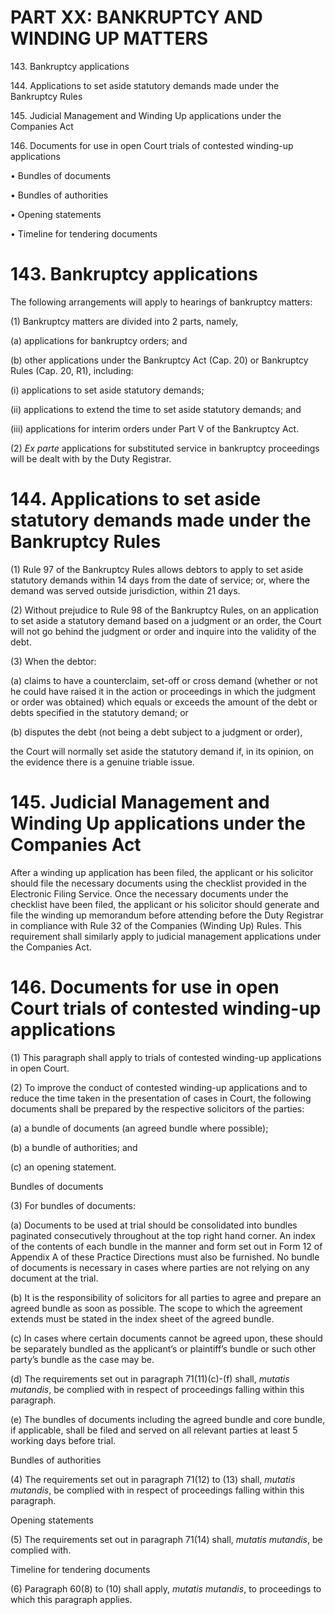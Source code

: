 # PART XX: BANKRUPTCY AND WINDING UP MATTERS

143\. Bankruptcy applications

144\. Applications to set aside statutory demands made under the
Bankruptcy Rules

145\. Judicial Management and Winding Up applications under the
Companies Act

146\. Documents for use in open Court trials of contested winding-up
applications

• Bundles of documents

• Bundles of authorities

• Opening statements

• Timeline for tendering documents

# 143. Bankruptcy applications

The following arrangements will apply to hearings of bankruptcy matters:

(1) Bankruptcy matters are divided into 2 parts, namely,

(a) applications for bankruptcy orders; and

(b) other applications under the Bankruptcy Act (Cap. 20) or Bankruptcy
Rules (Cap. 20, R1), including:

(i) applications to set aside statutory demands;

(ii) applications to extend the time to set aside statutory demands; and

(iii) applications for interim orders under Part V of the Bankruptcy
Act.

(2) <span style="font-style: italic;">*Ex parte*</span> applications for
substituted service in bankruptcy proceedings will be dealt with by the
Duty Registrar.

# 144. Applications to set aside statutory demands made under the Bankruptcy Rules

(1) Rule 97 of the Bankruptcy Rules allows debtors to apply to set aside
statutory demands within 14 days from the date of service; or, where the
demand was served outside jurisdiction, within 21 days.

(2) Without prejudice to Rule 98 of the Bankruptcy Rules, on an
application to set aside a statutory demand based on a judgment or an
order, the Court will not go behind the judgment or order and inquire
into the validity of the debt.

(3) When the debtor:

(a) claims to have a counterclaim, set-off or cross demand (whether or
not he could have raised it in the action or proceedings in which the
judgment or order was obtained) which equals or exceeds the amount of
the debt or debts specified in the statutory demand; or

(b) disputes the debt (not being a debt subject to a judgment or order),

the Court will normally set aside the statutory demand if, in its
opinion, on the evidence there is a genuine triable issue.

# 145. Judicial Management and Winding Up applications under the Companies Act

After a winding up application has been filed, the applicant or his
solicitor should file the necessary documents using the checklist
provided in the Electronic Filing Service. Once the necessary documents
under the checklist have been filed, the applicant or his solicitor
should generate and file the winding up memorandum before attending
before the Duty Registrar in compliance with Rule 32 of the Companies
(Winding Up) Rules.  This requirement shall similarly apply to judicial
management applications under the Companies Act.

# 146. Documents for use in open Court trials of contested winding-up applications

(1) This paragraph shall apply to trials of contested winding-up
applications in open Court.

(2) To improve the conduct of contested winding-up applications and to
reduce the time taken in the presentation of cases in Court, the
following documents shall be prepared by the respective solicitors of
the parties:

(a) a bundle of documents (an agreed bundle where possible);

(b) a bundle of authorities; and

(c) an opening statement.

Bundles of documents

(3) For bundles of documents:

(a) Documents to be used at trial should be consolidated into bundles
paginated consecutively throughout at the top right hand corner. An
index of the contents of each bundle in the manner and form set out in
Form 12 of Appendix A of these Practice Directions must also be
furnished. No bundle of documents is necessary in cases where parties
are not relying on any document at the trial.

(b) It is the responsibility of solicitors for all parties to agree and
prepare an agreed bundle as soon as possible. The scope to which the
agreement extends must be stated in the index sheet of the agreed
bundle.

(c) In cases where certain documents cannot be agreed upon, these should
be separately bundled as the applicant’s or plaintiff’s bundle or such
other party’s bundle as the case may be.

(d) The requirements set out in paragraph 71(11)(c)-(f) shall,
<span style="font-style: italic;">*mutatis mutandis*</span>, be complied
with in respect of proceedings falling within this paragraph.

(e) The bundles of documents including the agreed bundle and core
bundle, if applicable, shall be filed and served on all relevant parties
at least 5 working days before trial.

Bundles of authorities

(4) The requirements set out in paragraph 71(12) to (13) shall,
<span style="font-style: italic;">*mutatis mutandis*</span>, be complied
with in respect of proceedings falling within this paragraph.

Opening statements

(5) The requirements set out in paragraph 71(14) shall,
<span style="font-style: italic;">*mutatis mutandis*</span>, be complied
with.

Timeline for tendering documents

(6) Paragraph 60(8) to (10) shall apply,
<span style="font-style: italic;">*mutatis mutandis*</span>, to
proceedings to which this paragraph applies.
